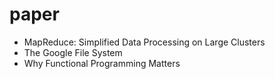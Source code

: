 # paper

* MapReduce: Simplified Data Processing on Large Clusters
* The Google File System
* Why Functional Programming Matters

